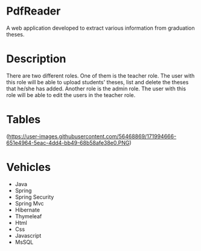 # PdfReader
A web application developed to extract various information from graduation theses.

# Description
There are two different roles. One of them is the teacher role. The user with this role will be able to upload students' theses, list and delete the theses that he/she has added. Another role is the admin role. The user with this role will be able to edit the users in the teacher role.

# Tables
(https://user-images.githubusercontent.com/56468869/171994666-651e4964-5eac-4dd4-bb49-68b58afe38e0.PNG)

# Vehicles

- Java
- Spring 
- Spring Security 
- Spring Mvc
- Hibernate
- Thymeleaf
- Html
- Css
- Javascript
- MsSQL
